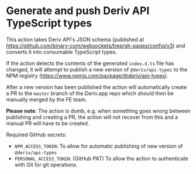 # Generate and push Deriv API TypeScript types

This action takes Deriv API's JSON schema (published at https://github.com/binary-com/websockets/tree/gh-pages/config/v3) and converts it into consumable TypeScript types.

If the action detects the contents of the generated `index.d.ts` file has changed, it will attempt to publish a new version of `@deriv/api-types` to the NPM registry (https://www.npmjs.com/package/@deriv/api-types).

After a new version has been published the action will automatically create a PR to the `master` branch of the Deriv.app repo which should then be manually merged by the FE team.

**Please note**: The action is dumb, e.g. when something goes wrong between publishing and creating a PR, the action will not recover from this and a manual PR will have to be created.

Required GitHub secrets:

-   `NPM_ACCESS_TOKEN`: To allow for automatic publishing of new version of `@deriv/api-types`
-   `PERSONAL_ACCESS_TOKEN`: (GitHub PAT) To allow the action to authenticate with Git for git operations.
